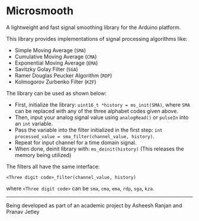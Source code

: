 Microsmooth
===========

A lightweight and fast signal smoothing library for the Arduino platform.

This library provides implementations of signal processing algorithms like:

- Simple Moving Average (`SMA`)
- Cumulative Moving Average (`CMA`)
- Exponential Moving Average (`EMA`)
- Savitzky Golay Filter (`SGA`)
- Ramer Douglas Peucker Algorithm (`RDP`)
- Kolmogorov Zurbenko Filter (`KZF`)

The library can be used as shown below:

- First, initialize the library: `uint16_t *history = ms_init(SMA)`, where `SMA` can be replaced with any of the three  alphabet codes given above.
- Then, input your analog signal value using `analogRead()` or `pulseIn` into an `int` variable.
- Pass the variable into the filter initialized in the first step: `int processed_value = sma_filter(channel_value, history)`.
- Repeat for input channel for a time domain signal.
- When done, deinit library with: `ms_deinit(history)` (This releases the memory being utilized)

The filters all have the same interface:

    <Three digit code>_filter(channel_value, history)
where `<Three digit code>` can be `sma`, `cma`, `ema`, `rdp`, `sga`, `kza`.


---
Being developed as part of an academic project by Asheesh Ranjan and Pranav Jetley

